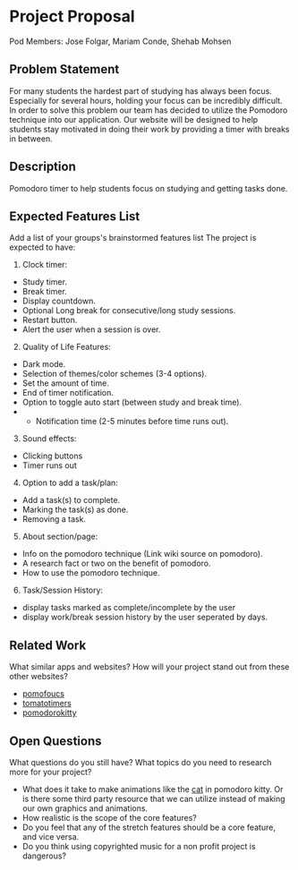 # Project Proposal

Pod Members: Jose Folgar, Mariam Conde, Shehab Mohsen

## Problem Statement

For many students the hardest part of studying has always been focus.  Especially for several hours, holding your focus can be incredibly difficult. In order to solve this problem our team has decided to utilize the Pomodoro technique into our application. Our website will be designed to help students stay motivated in doing their work by providing a timer with breaks in between. 

## Description

Pomodoro timer to help students focus on studying and getting tasks done.

## Expected Features List

Add a list of your groups's brainstormed features list
The project is expected to have:
1. Clock timer:
  - Study timer.
  - Break timer.
  - Display countdown.
  - Optional Long break for consecutive/long study sessions.
  - Restart button.
  - Alert the user when a session is over.

2. Quality of Life Features:
  - Dark mode.
  - Selection of themes/color schemes (3-4 options).
  - Set the amount of time.
  - End of timer notification. 
  - Option to toggle auto start (between study and break time).
  - - Notification time (2-5 minutes before time runs out).

3. Sound effects:
  - Clicking buttons
  - Timer runs out

4. Option to add a task/plan:
  - Add a task(s) to complete.
  - Marking the task(s) as done.
  - Removing a task.
 
5. About section/page:
  - Info on the pomodoro technique (Link wiki source on pomodoro).
  - A research fact or two on the benefit of pomodoro.
  - How to use the pomodoro technique.

6. Task/Session History:
  - display tasks marked as complete/incomplete by the user
  - display work/break session history by the user seperated by days.
 
## Related Work

What similar apps and websites? How will your project stand out from these other websites?

* [pomofoucs](https://pomofocus.io/)
* [tomatotimers](http://www.tomatotimers.com/)
* [pomodorokitty](https://pomodorokitty.com/)

## Open Questions

What questions do you still have? What topics do you need to research more for your project?
* What does it take to make animations like the [cat](https://pomodorokitty.com/) in pomodoro kitty. Or is there some third party resource that we can utilize instead of making our own graphics and animations.
* How realistic is the scope of the core features?
* Do you feel that any of the stretch features should be a core feature, and vice versa.
* Do you think using copyrighted music for a non profit project is dangerous?
